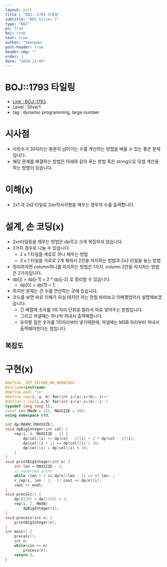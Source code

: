 ```yaml
---
layout: post
title : "BOJ::1793 타일링"
subtitle: "BOJ Silver 1"
type: "BOJ"
ps: true
boj: true
text: true
author: "beenpow"
post-header: true
header-img: ""
order: 1
date: "2020-12-09"
---
```

# BOJ::1793 타일링
- [Link : BOJ::1793](https://www.acmicpc.net/problem/1793)
- Level : Silver1
- tag : dynamic programming, large number

# 시사점
- 자릿수가 30자리는 충분히 넘어가는 수를 계산하는 방법을 배울 수 있는 좋은 문제입니다.
- 해당 문제를 해결하는 방법은 아래와 같이 푸는 방법 혹은 string으로 덧셈 계산을 하는 방법이 있습니다.

# 이해(x)
- 2x1 과 2x2 타일로 2xn직사각형을 채우는 경우의 수를 출력합니다.

# 설계, 손 코딩(x)
- 2xn타일링을 채우는 방법은 dp이고 크게 복잡하지 않습니다.
- 2가지 경우로 나눌 수 있습니다.
  - 2 x 1 타일을 세로로 하나 채우는 방법
  - 2 x 1 타일을 가로로 2개 채워서 2칸을 차지하는 방법과 2x2 타일을 놓는 방법
- 정리하자면 column하나를 차지하는 방법은 1가지, column 2칸을 차지하는 방법은 2가지입니다.
- dp[j] = dp[j-1] + 2 * dp[j-2] 로 정리할 수 있습니다.
  - dp[0] = dp[1] = 1;
- 하지만 문제는 큰 수를 연산하는 곳에 있습니다.
- 코드를 보면 바로 이해가 되실 테지만 저는 한참 바라보고 이해했었어서 설명해보겠습니다.
  - 긴 배열에 숫자를 1의 자리 단위로 잘라서 따로 넣어두는 방법입니다.
  - 그리고 꺼낼때는 하나씩 꺼내서 출력해줍니다.
  - 유의할 점은 숫자를 1의자리부터 넣기때문에, 꺼낼때는 MSB 자리부터 꺼내서 출력해야한다는 점입니다.

## 복잡도

# 구현(x)

```cpp
#define _CRT_SECURE_NO_WARNINGS
#include<iostream>
#define endl '\n'
#define rep(i, a, b) for(int i=(a);i<(b); i++)
#define r_rep(i,a,b) for(int i=(a);i>(b); i--)
typedef long long ll;
const int MAXN = 251, MAXSIZE = 200;
using namespace std;

int dp[MAXN][MAXSIZE];
void dpBigInteger(int col) {
	rep(i, 0, MAXSIZE - 1) {
		dp[col][i] += dp[col - 1][i] + 2 * dp[col - 2][i];
		dp[col][i + 1] += dp[col][i] / 10;
		dp[col][i] = dp[col][i] % 10;
	}
}
void printBigInteger(int n) {
	int len = MAXSIZE - 1;
	// reversed print
	while (len > 1 && dp[n][len - 1] == 0) len--;
	r_rep(i, len - 1, -1) cout << dp[n][i];
	cout << endl;
}
void precalc() {
	dp[0][0] = dp[1][0] = 1;
	rep(i, 2, MAXN)
		dpBigInteger(i);
}
void process(int n) {
	printBigInteger(n);
}
int main() {
	precalc();
    int n;
    while(cin >> n)
        process(n);
	return 0;
}
```
